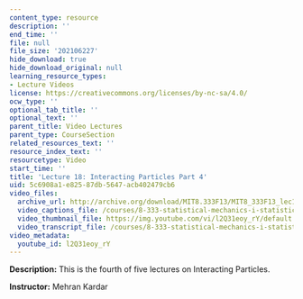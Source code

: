 ```yaml
---
content_type: resource
description: ''
end_time: ''
file: null
file_size: '202106227'
hide_download: true
hide_download_original: null
learning_resource_types:
- Lecture Videos
license: https://creativecommons.org/licenses/by-nc-sa/4.0/
ocw_type: ''
optional_tab_title: ''
optional_text: ''
parent_title: Video Lectures
parent_type: CourseSection
related_resources_text: ''
resource_index_text: ''
resourcetype: Video
start_time: ''
title: 'Lecture 18: Interacting Particles Part 4'
uid: 5c6908a1-e825-87db-5647-acb402479cb6
video_files:
  archive_url: http://archive.org/download/MIT8.333F13/MIT8_333F13_lec18_300k.mp4
  video_captions_file: /courses/8-333-statistical-mechanics-i-statistical-mechanics-of-particles-fall-2013/c7d24ddf67c55241b8ca9f10241fa024_l2Q31eoy_rY.vtt
  video_thumbnail_file: https://img.youtube.com/vi/l2Q31eoy_rY/default.jpg
  video_transcript_file: /courses/8-333-statistical-mechanics-i-statistical-mechanics-of-particles-fall-2013/8a857cba1c051ac073a8c9d106dc7501_l2Q31eoy_rY.pdf
video_metadata:
  youtube_id: l2Q31eoy_rY
---
```


**Description:** This is the fourth of five lectures on Interacting Particles.

**Instructor:** Mehran Kardar

